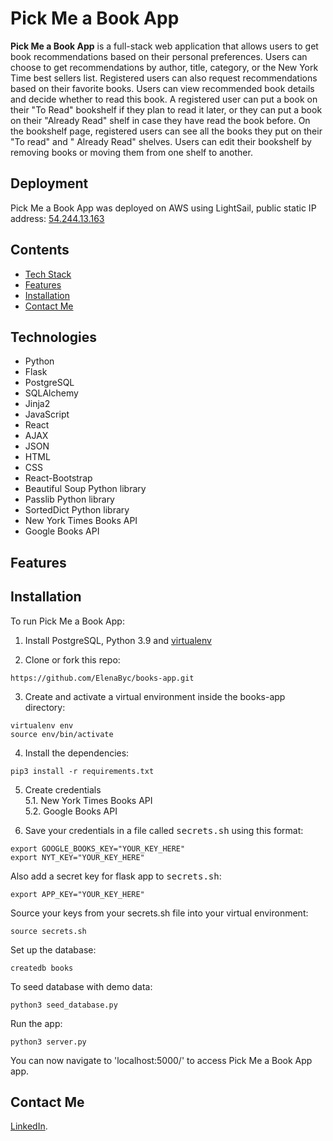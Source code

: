 # Pick Me a Book App

**Pick Me a Book App** is a full-stack web application that allows users to get book recommendations based on their personal preferences. 
Users can choose to get recommendations by author, title, category, or the New York Time best sellers list. 
Registered users can also request recommendations based on their favorite books. 
Users can view recommended book details and decide whether to read this book. 
A registered user can put a book on their "To Read" bookshelf if they plan to read it later, 
or they can put a book on their "Already Read" shelf in case they have read the book before. 
On the bookshelf page, registered users can see all the books they put on their "To read" and " Already Read" shelves. 
Users can edit their bookshelf by removing books or moving them from one shelf to another.

## Deployment
Pick Me a Book App was deployed on AWS using LightSail, public static IP address: [54.244.13.163](http://54.244.13.163)

## Contents
* [Tech Stack](#technologies)
* [Features](#features)
* [Installation](#install)
* [Contact Me](#contactme)

## <a name="technologies"></a>Technologies
- Python
- Flask
- PostgreSQL
- SQLAlchemy
- Jinja2
- JavaScript
- React
- AJAX
- JSON
- HTML
- CSS
- React-Bootstrap
- Beautiful Soup Python library
- Passlib Python library
- SortedDict Python library
- New York Times Books API
- Google Books API


## <a name="features"></a>Features





## <a name="install"></a>Installation

To run Pick Me a Book App:

1. Install PostgreSQL, Python 3.9 and [virtualenv](https://virtualenv.pypa.io/en/latest/installation.html)

2. Clone or fork this repo:

```
https://github.com/ElenaByc/books-app.git
```

3. Create and activate a virtual environment inside the books-app directory:

```
virtualenv env
source env/bin/activate
```

4. Install the dependencies:

```
pip3 install -r requirements.txt
```

5. Create credentials  
  5.1. New York Times Books API  
  5.2. Google Books API

6. Save your credentials in a file called <kbd>secrets.sh</kbd> using this format:

```
export GOOGLE_BOOKS_KEY="YOUR_KEY_HERE"
export NYT_KEY="YOUR_KEY_HERE"
```

Also add a secret key for flask app to <kbd>secrets.sh</kbd>:

```
export APP_KEY="YOUR_KEY_HERE"
```

Source your keys from your secrets.sh file into your virtual environment:

```
source secrets.sh
```

Set up the database:

```
createdb books
```

To seed database with demo data:

```
python3 seed_database.py
```

Run the app:

```
python3 server.py
```

You can now navigate to 'localhost:5000/' to access Pick Me a Book App app.

## <a name="contactme"></a>Contact Me
 [LinkedIn](https://www.linkedin.com/in/elena-bychenkova/).
